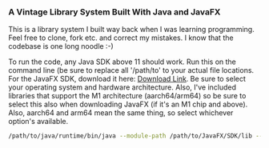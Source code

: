 ### A Vintage Library System Built With Java and JavaFX

This is a library system I built way back when I was learning programming. Feel free to clone, fork etc. and correct
my mistakes. I know that the codebase is one long noodle :-)

To run the code, any Java SDK above 11 should work. Run this on the command line (be sure to replace all '/path/to' to
your actual file locations. For the JavaFX SDK, download it here: [Download Link](https://gluonhq.com/products/javafx/).
Be sure to select your operating system and hardware architecture. Also, I've included libraries that support the M1
architecture (aarch64/arm64) so be sure to select this also when downloading JavaFX (if it's an M1 chip and above).
Also, aarch64 and arm64 mean the same thing, so select whichever option's available.

```bash
/path/to/java/runtime/bin/java --module-path /path/to/JavaFX/SDK/lib --add-modules=javafx.controls,javafx.fxml -Djava.library.path=/path/to/JavaFX/SDK/lib -Dfile.encoding=UTF-8 -Dsun.stdout.encoding=UTF-8 -Dsun.stderr.encoding=UTF-8 -classpath /path/to/compiled/classes System:/path/to/where/you/cloned/this/repo/lib/json-simple-1.1.1.jar:/path/to/where/you/cloned/this/repo/lib/javax.json-api-1.0.jar:/path/to/where/you/cloned/this/repo//lib/HikariCP-java7-2.4.13.jar:/path/to/where/you/cloned/this/repo//lib/slf4j-simple-1.5.5.jar:/path/to/where/you/cloned/this/repo//lib/slf4j-api-1.5.5.jar:/path/to/where/you/cloned/this/repo/lib/javax.json-1.1.jar:/path/to/where/you/cloned/this/repo//lib/sqlite-jdbc-3.34.0.jar:/path/to/JavaFX/SDK/lib/javafx-swt.jar:/path/to/JavaFX/SDK/lib/javafx.web.jar:/path/to/JavaFX/SDK/lib/javafx.base.jar:/path/to/JavaFX/SDK/lib/javafx.fxml.jar:/path/to/JavaFX/SDK/lib/javafx.media.jar:/path/to/JavaFX/SDK/lib/javafx.swing.jar:/path/to/JavaFX/SDK/lib/javafx.controls.jar:/path/to/JavaFX/SDK/lib/javafx.graphics.jar librarysystem.gui.Login
```